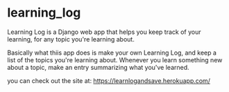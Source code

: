 # learning_log
Learning Log is a Django web app that helps you keep track of your learning, for any topic you're learning about.


Basically what thiis app does is make your own Learning Log, and keep a list of the topics you're learning about. 
Whenever you learn something new about a topic, make an entry summarizing what you've learned.

you can check out the site at: https://learnlogandsave.herokuapp.com/
